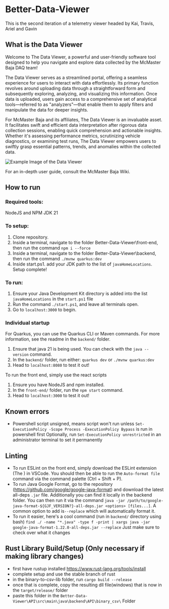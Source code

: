 # Better-Data-Viewer
This is the second iteration of a telemetry viewer headed by Kai, Travis, Ariel and Gavin

## What is the Data Viewer
Welcome to The Data Viewer, a powerful and user-friendly software tool designed to help you navigate and explore data collected by the McMaster Baja DAQ team!

The Data Viewer serves as a streamlined portal, offering a seamless experience for users to interact with data effortlessly. Its primary function revolves around uploading data through a straightforward form and subsequently exploring, analyzing, and visualizing this information. Once data is uploaded, users gain access to a comprehensive set of analytical tools—referred to as "analyzers"—that enable them to apply filters and manipulate the data for deeper insights.

For McMaster Baja and its affiliates, The Data Viewer is an invaluable asset. It facilitates swift and efficient data interpretation after rigorous data collection sessions, enabling quick comprehension and actionable insights. Whether it's assessing performance metrics, scrutinizing vehicle diagnostics, or examining test runs, The Data Viewer empowers users to swiftly grasp essential patterns, trends, and anomalies within the collected data.

![Example Image of the Data Viewer](https://i.imgur.com/zzV76p0.png)

For an in-depth user guide, consult the McMaster Baja Wiki.

## How to run
### Required tools:

NodeJS and NPM
JDK 21

### To setup:

1. Clone repository.
2. Inside a terminal, navigate to the folder Better-Data-Viewer\front-end, then run the command `npm i --force`
3. Inside a terminal, navigate to the folder Better-Data-Viewer\backend, then run the command `./mvnw quarkus:dev`
4. Inside start.ps1. add your JDK path to the list of `javaHomeLocations`.
Setup complete!

### To run:

1. Ensure your Java Development Kit directory is added into the list `javaHomeLocations` in the `start.ps1` file
2. Run the command `./start.ps1`, and leave all terminals open.
3. Go to `localhost:3000` to begin.

### Individual startup

For Quarkus, you can use the Quarkus CLI or Maven commands. For more information, see the readme in the `backend/` folder.
1. Ensure that java 21 is being used. You can check with the `java --version` command.
2. In the `backend/` folder, run either: `quarkus dev` or `./mvnw quarkus:dev`
3. Head to `localhost:8080` to test it out!

To run the front end, simply use the react scripts
1. Ensure you have NodeJS and npm installed.
2. In the `front-end/` folder, run the `npm start` command.
3. Head to `localhost:3000` to test it out!

## Known errors
- Powershell script unsigned, means script won't run unless `Set-ExecutionPolicy -Scope Process -ExecutionPolicy Bypass` is run in powershell first
  Optionally, run `Set-ExecutionPolicy unrestricted` in an administrator terminal to set it permanently

## Linting
- To run ESLint on the front end, simply download the ESLint extension (The ) in VSCode. You should then be able to run the `Auto-format file` command via the command palette (Ctrl + Shift + P).
- To run Java Google Format, go to the repository (https://github.com/google/google-java-format) and download the latest all-deps `.jar` file. Additionally you can find it locally in the backend folder. You can then run it via the command `java -jar /path/to/google-java-format-${GJF_VERSION?}-all-deps.jar <options> [files...]`. A common option to add is`--replace` which will automatically format it.
 - To run it easier, here's a cool command (run in `backend/` directory using bash) `find ./ -name "*.java" -type f -print | xargs java -jar google-java-format-1.22.0-all-deps.jar --replace` Just make sure to check over what it changes

## Rust Library Build/Setup (Only necessary if making library changes)
- first have rustup installed https://www.rust-lang.org/tools/install
- complete setup and use the stable branch of rust
- in the binary-to-csv-lib folder, run `cargo build --release`
- once that is complete, copy the resulting dll file(windows) that is now in the `target/release/` folder
- paste this folder in the `Better-Data-Viewer\API\src\main\java\backend\API\binary_csv\` Folder





